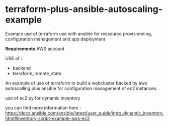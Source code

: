 # terraform-plus-ansible-autoscaling-example
Example use of terraform use with ansible for ressource provisionning, configuration management and app deployment

**Requirements**
AWS account

USE of :
 - backend 
 - terraform_remote_state
 
An example of use of terraform to build a webcluster backed by aws autoscalling plus ansible for configuration management of ec2 instances. 

use of ec2.py for dynamic inventory

you can find more information here : https://docs.ansible.com/ansible/latest/user_guide/intro_dynamic_inventory.html#inventory-script-example-aws-ec2
